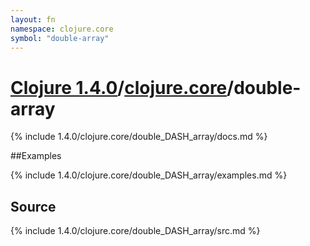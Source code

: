 ```yaml
---
layout: fn
namespace: clojure.core
symbol: "double-array"
---
```


# [Clojure 1.4.0](../../)/[clojure.core](../)/double-array

{% include 1.4.0/clojure.core/double_DASH_array/docs.md %}

##Examples

{% include 1.4.0/clojure.core/double_DASH_array/examples.md %}
## Source
{% include 1.4.0/clojure.core/double_DASH_array/src.md %}

